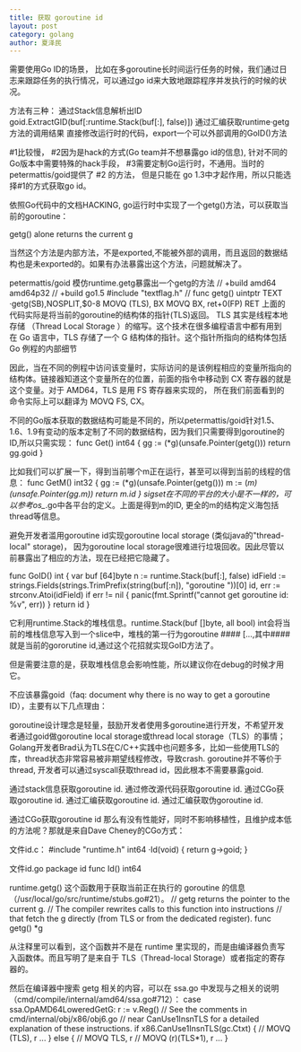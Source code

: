 ```yaml
---
title: 获取 goroutine id 
layout: post
category: golang
author: 夏泽民
---
```

需要使用Go ID的场景， 比如在多goroutine长时间运行任务的时候，我们通过日志来跟踪任务的执行情况，可以通过go id来大致地跟踪程序并发执行的时候的状况。

方法有三种：
通过Stack信息解析出ID   goid.ExtractGID(buf[:runtime.Stack(buf[:], false)])
通过汇编获取runtime·getg方法的调用结果
直接修改运行时的代码，export一个可以外部调用的GoID()方法
<!-- more -->
 #1比较慢， #2因为是hack的方式(Go team并不想暴露go id的信息), 针对不同的Go版本中需要特殊的hack手段， #3需要定制Go运行时，不通用。当时的petermattis/goid提供了 #2 的方法， 但是只能在 go 1.3中才起作用，所以只能选择#1的方式获取go id。
 
依照Go代码中的文档HACKING, go运行时中实现了一个getg()方法，可以获取当前的goroutine：

getg() alone returns the current g

当然这个方法是内部方法，不是exported,不能被外部的调用，而且返回的数据结构也是未exported的。如果有办法暴露出这个方法，问题就解决了。

petermattis/goid 模仿runtime.getg暴露出一个getg的方法
// +build amd64 amd64p32
// +build go1.5
#include "textflag.h"
// func getg() uintptr
TEXT ·getg(SB),NOSPLIT,$0-8
	MOVQ (TLS), BX
	MOVQ BX, ret+0(FP)
	RET
上面的代码实际是将当前的goroutine的结构体的指针(TLS)返回。
TLS 其实是线程本地存储 （Thread Local Storage ）的缩写。这个技术在很多编程语言中都有用到
在 Go 语言中，TLS 存储了一个 G 结构体的指针。这个指针所指向的结构体包括 Go 例程的内部细节

因此，当在不同的例程中访问该变量时，实际访问的是该例程相应的变量所指向的结构体。链接器知道这个变量所在的位置，前面的指令中移动到 CX 寄存器的就是这个变量。对于 AMD64，TLS 是用 FS 寄存器来实现的， 所在我们前面看到的命令实际上可以翻译为 MOVQ FS, CX。

不同的Go版本获取的数据结构可能是不同的，所以petermattis/goid针对1.5、1.6、1.9有变动的版本定制了不同的数据结构，因为我们只需要得到goroutine的ID,所以只需实现：
func Get() int64 {
	gg := (*g)(unsafe.Pointer(getg()))
	return gg.goid
}
 
比如我们可以扩展一下，得到当前哪个m正在运行，甚至可以得到当前的线程的信息：
func GetM() int32 {
	gg := (*g)(unsafe.Pointer(getg()))
	m := (*m)(unsafe.Pointer(gg.m))
	return m.id
}
sigset在不同的平台的大小是不一样的，可以参考os_*.go中各平台的定义。上面是得到m的ID, 更全的m的结构定义海包括thread等信息。

避免开发者滥用goroutine id实现goroutine local storage (类似java的"thread-local" storage)， 因为goroutine local storage很难进行垃圾回收。因此尽管以前暴露出了相应的方法，现在已经把它隐藏了。

func GoID() int {
	var buf [64]byte
	n := runtime.Stack(buf[:], false)
	idField := strings.Fields(strings.TrimPrefix(string(buf[:n]), "goroutine "))[0]
	id, err := strconv.Atoi(idField)
	if err != nil {
		panic(fmt.Sprintf("cannot get goroutine id: %v", err))
	}
	return id
}

它利用runtime.Stack的堆栈信息。runtime.Stack(buf []byte, all bool) int会将当前的堆栈信息写入到一个slice中，堆栈的第一行为goroutine #### […,其中####就是当前的gororutine id,通过这个花招就实现GoID方法了。

但是需要注意的是，获取堆栈信息会影响性能，所以建议你在debug的时候才用它。

不应该暴露goid（faq: document why there is no way to get a goroutine ID），主要有以下几点理由：

goroutine设计理念是轻量，鼓励开发者使用多goroutine进行开发，不希望开发者通过goid做goroutine local storage或thread local storage（TLS）的事情；
Golang开发者Brad认为TLS在C/C++实践中也问题多多，比如一些使用TLS的库，thread状态非常容易被非期望线程修改，导致crash.
goroutine并不等价于thread, 开发者可以通过syscall获取thread id，因此根本不需要暴露goid.

通过stack信息获取goroutine id.
通过修改源代码获取goroutine id.
通过CGo获取goroutine id.
通过汇编获取goroutine id.
通过汇编获取伪goroutine id.

通过CGo获取goroutine id
那么有没有性能好，同时不影响移植性，且维护成本低的方法呢？那就是来自Dave Cheney的CGo方式：

文件id.c：
#include "runtime.h"
int64 ·Id(void) {
    return g->goid;
}
 
文件id.go
package id
func Id() int64
 
runtime.getg()
这个函数用于获取当前正在执行的 goroutine 的信息（/usr/local/go/src/runtime/stubs.go#21）。
// getg returns the pointer to the current g.
// The compiler rewrites calls to this function into instructions
// that fetch the g directly (from TLS or from the dedicated register).
func getg() *g

从注释里可以看到，这个函数并不是在 runtime 里实现的，而是由编译器负责写入函数体。而且写明了是来自于 TLS（Thread-local Storage）或者指定的寄存器的。

然后在编译器中搜索 getg 相关的内容，可以在 ssa.go 中发现与之相关的说明（cmd/compile/internal/amd64/ssa.go#712）：
case ssa.OpAMD64LoweredGetG:
    r := v.Reg()
    // See the comments in cmd/internal/obj/x86/obj6.go
    // near CanUse1InsnTLS for a detailed explanation of these instructions.
    if x86.CanUse1InsnTLS(gc.Ctxt) {
        // MOVQ (TLS), r
        ...
    } else {
        // MOVQ TLS, r
        // MOVQ (r)(TLS*1), r
        ...
    }
